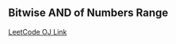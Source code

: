 Bitwise AND of Numbers Range
---
[LeetCode OJ Link](https://leetcode.com/problems/bitwise-and-of-numbers-range/)
